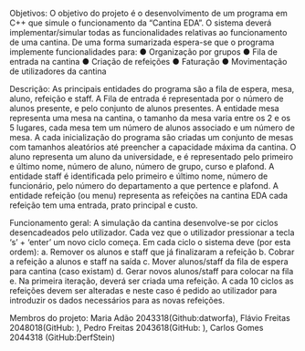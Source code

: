 ﻿Objetivos:
O objetivo do projeto é o desenvolvimento de um programa em C++ que simule o funcionamento da “Cantina
EDA”. O sistema deverá implementar/simular todas as funcionalidades relativas ao funcionamento de uma
cantina. De uma forma sumarizada espera-se que o programa implemente funcionalidades para:
● Organização por grupos
● Fila de entrada na cantina
● Criação de refeições
● Faturação
● Movimentação de utilizadores da cantina

Descrição:
As principais entidades do programa são a fila de espera, mesa, aluno, refeição e staff.
A Fila de entrada é representada por o número de alunos presente, e pelo conjunto de alunos presentes.
A entidade mesa representa uma mesa na cantina, o tamanho da mesa varia entre os 2 e os 5 lugares, cada
mesa tem um número de alunos associado e um número de mesa. A cada inicialização do programa são
criadas um conjunto de mesas com tamanhos aleatórios até preencher a capacidade máxima da cantina.
O aluno representa um aluno da universidade, e é representado pelo primeiro e último nome, número de
aluno, número de grupo, curso e plafond. A entidade staff é identificada pelo primeiro e último nome, número
de funcionário, pelo número do departamento a que pertence e plafond.
A entidade refeição (ou menu) representa as refeições na cantina EDA cada refeição tem uma entrada, prato
principal e custo.

Funcionamento geral:
A simulação da cantina desenvolve-se por ciclos desencadeados pelo utilizador. Cada vez que o utilizador
pressionar a tecla ‘s’ + ‘enter’ um novo ciclo começa. Em cada ciclo o sistema deve (por esta ordem):
a. Remover os alunos e staff que já finalizaram a refeição
b. Cobrar a refeição a alunos e staff na saída
c. Mover alunos/staff da fila de espera para cantina (caso existam)
d. Gerar novos alunos/staff para colocar na fila
e. Na primeira iteração, deverá ser criada uma refeição. A cada 10 ciclos as refeições devem ser
alteradas e neste caso é pedido ao utilizador para introduzir os dados necessários para as novas
refeições.

Membros do projeto:
Maria Adão 2043318(Github:datworfa), 
Flávio Freitas 2048018(GitHub: ), 
Pedro Freitas 2043618(GitHub: ), 
Carlos Gomes 2044318 (GitHub:DerfStein)

